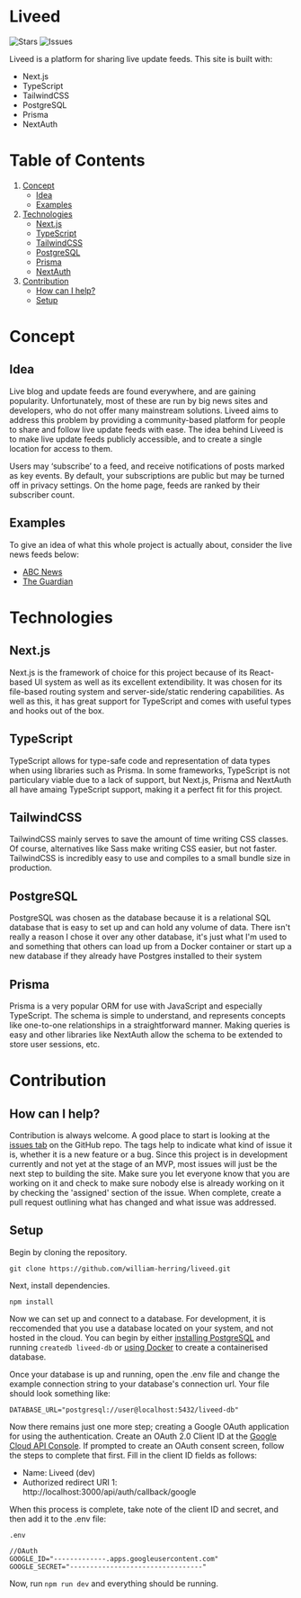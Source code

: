 # Liveed 
![Stars](https://img.shields.io/github/stars/william-herring/liveed)
![Issues](https://img.shields.io/github/issues/william-herring/liveed)

Liveed is a platform for sharing live update feeds. This site is built with:
- Next.js
- TypeScript
- TailwindCSS
- PostgreSQL
- Prisma
- NextAuth

# Table of Contents
1. [Concept](#Concept)
    - [Idea](#Idea)
    - [Examples](#Examples)
2. [Technologies](#Technologies)
    - [Next.js](#Next.js)
    - [TypeScript](#TypeScript)
    - [TailwindCSS](#TailwindCSS)
    - [PostgreSQL](#PostgreSQL)
    - [Prisma](#Prisma)
    - [NextAuth](#NextAuth)
3. [Contribution](#Contribution)
    - [How can I help?](#how-can-i-help)
    - [Setup](#Setup)

# Concept
## Idea
Live blog and update feeds are found everywhere, and are gaining popularity. Unfortunately, most of these are run by big news sites and developers, who do not offer many mainstream solutions. Liveed aims to address this problem by providing a community-based platform for people to share and follow live update feeds with ease. The idea behind Liveed is to make live update feeds publicly accessible, and to create a single location for access to them.

Users may ‘subscribe’ to a feed, and receive notifications of posts marked as key events. By default, your subscriptions are public but may be turned off in privacy settings. On the home page, feeds are ranked by their subscriber count. 

## Examples
To give an idea of what this whole project is actually about, consider the live news feeds below:

- [ABC News](https://www.abc.net.au/news/2022-04-13/federal-election-live-blog-scott-morrison-anthony-albanese/100987060)
- [The Guardian](https://www.theguardian.com/world/live/2022/apr/12/russia-ukraine-war-latest-mariupol-mayor-says-more-than-10000-civilians-killed-zelenskiy-taking-chemical-weapons-threat-seriously)

# Technologies
## Next.js
Next.js is the framework of choice for this project because of its React-based UI system as well as its excellent extendibility. It was chosen for its file-based routing system and server-side/static rendering capabilities. As well as this, it has great support for TypeScript and comes with useful types and hooks out of the box.

## TypeScript
TypeScript allows for type-safe code and representation of data types when using libraries such as Prisma. In some frameworks, TypeScript is not particulary viable due to a lack of support, but Next.js, Prisma and NextAuth all have amaing TypeScript support, making it a perfect fit for this project.

## TailwindCSS
TailwindCSS mainly serves to save the amount of time writing CSS classes. Of course, alternatives like Sass make writing CSS easier, but not faster. TailwindCSS is incredibly easy to use and compiles to a small bundle size in production.

## PostgreSQL
PostgreSQL was chosen as the database because it is a relational SQL database that is easy to set up and can hold any volume of data. There isn't really a reason I chose it over any other database, it's just what I'm used to and something that others can load up from a Docker container or start up a new database if they already have Postgres installed to their system

## Prisma
Prisma is a very popular ORM for use with JavaScript and especially TypeScript. The schema is simple to understand, and represents concepts like one-to-one relationships in a straightforward manner. Making queries is easy and other libraries like NextAuth allow the schema to be extended to store user sessions, etc.

# Contribution
## How can I help?
Contribution is always welcome. A good place to start is looking at the [issues tab](https://github.com/william-herring/liveed/issues) on the GitHub repo. The tags help to indicate what kind of issue it is, whether it is a new feature or a bug. Since this project is in development currently and not yet at the stage of an MVP, most issues will just be the next step to building the site. Make sure you let everyone know that you are working on it and check to make sure nobody else is already working on it by checking the 'assigned' section of the issue. When complete, create a pull request outlining what has changed and what issue was addressed.

## Setup
Begin by cloning the repository.
```
git clone https://github.com/william-herring/liveed.git
```
Next, install dependencies.
```
npm install
```

Now we can set up and connect to a database. For development, it is reccomended that you use a database located on your system, and not hosted in the cloud. You can begin by either [installing PostgreSQL](https://www.postgresql.org/download/) and running ```createdb liveed-db``` or [using Docker](https://www.youtube.com/watch?v=RdPYA-wDhTA) to create a containerised database.

Once your database is up and running, open the .env file and change the example connection string to your database's connection url. Your file should look something like:

```
DATABASE_URL="postgresql://user@localhost:5432/liveed-db"
```

Now there remains just one more step; creating a Google OAuth application for using the authentication.
Create an OAuth 2.0 Client ID at the [Google Cloud API Console](https://console.cloud.google.com/apis/credentials). If prompted to create an OAuth consent screen, follow the steps to complete that first. Fill in the client ID fields as follows:
- Name: Liveed (dev)
- Authorized redirect URI 1: http://localhost:3000/api/auth/callback/google

When this process is complete, take note of the client ID and secret, and then add it to the .env file:

```
.env

//OAuth
GOOGLE_ID="-------------.apps.googleusercontent.com"
GOOGLE_SECRET="---------------------------------"
```

Now, run ```npm run dev``` and everything should be running. 

